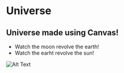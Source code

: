# Universe
## Universe made using Canvas!
* Watch the moon revolve the earth!
* Watch the earht revolve the sun!

![Alt Text](https://lh3.googleusercontent.com/proxy/DyKj-uTbZ1xXy_D9VUTmVDNgEEQktXIN15UX_6CNE-ccAc8MdNPrpxARoQf585VNPPxooFc8Iyk-oK1hq_NWp7PCab7hgNkGbaCkUG98IiQ5pFXAzrq4G-Czxkf3Y0MC8wSSnOWjiw)

